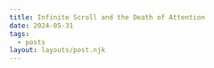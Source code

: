 ```yaml
---
title: Infinite Scroll and the Death of Attention
date: 2024-05-31
tags:
  - posts
layout: layouts/post.njk
---
```

